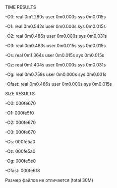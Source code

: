 TIME RESULTS


-O0:   real    0m1.280s
     user    0m0.000s
     sys     0m0.015s

-O1: real    0m0.542s
     user    0m0.000s
     sys     0m0.015s

-O2: real    0m0.486s
     user    0m0.000s
     sys     0m0.031s

-O3: real    0m0.483s
     user    0m0.015s
     sys     0m0.015s

-Os: real    0m1.364s
     user    0m0.015s
     sys     0m0.015s

-Oz: real    0m1.404s
     user    0m0.000s
     sys     0m0.031s

-Og: real    0m0.759s
     user    0m0.000s
     sys     0m0.031s

-Ofast: real    0m0.466s
        user    0m0.000s
        sys     0m0.015s


SIZE RESULTS


-O0: 000fe670

-O1: 000fe5f0

-O2: 000fe670

-O3: 000fe670

-Os: 000fe5a0

-Oz: 000fe5a0

-Og: 000fe5e0

-Ofast: 000fe6f8


Размер файлов не отличается (total 30M)


